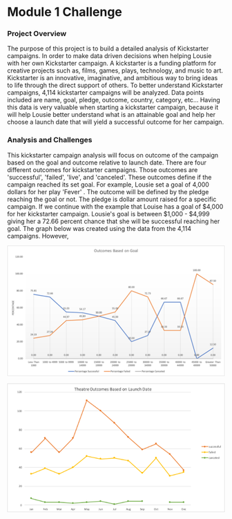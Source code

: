 # Module 1 Challenge
### Project Overview
The purpose of this project is to build a detailed analysis of Kickstarter campaigns. 
In order to make data driven decisions when helping Lousie with her own Kickstarter campaign. A kickstarter is a funding platform for creative projects such as, films, games, plays, technology, and music to art. Kickstarter is an innovative, imaginative, and ambitious way to bring ideas to life through the direct support of others.
To better understand Kickstarter campaigns, 4,114 kickstarter campaigns will be analyzed. Data points included are name, goal, pledge, outcome, country, category, etc... 
Having this data is very valuable when starting a kickstarter campaign, because it will help Lousie better understand what is an attainable goal and help her choose a launch date that will yield a successful outcome for her campaign.

### Analysis and Challenges
This kickstarter campaign analysis will focus on outcome of the campaign based on the goal and outcome relative to launch date.
There are four different outcomes for kickstarter campaigns. Those outcomes are 'successful', 'failed', 'live', and 'canceled'. 
These outcomes define if the campaign reached its set goal. For example, Lousie set a goal of 4,000 dollars for her play 'Fever' . 
The outcome will be defined by the pledge reaching the goal or not. The pledge is dollar amount raised for a specific campaign.
If we continue with the example that Louise has a goal of $4,000 for her kickstarter campaign. 
Lousie's goal is between $1,000 - $4,999 giving her a 72.66 percent chance that she will be successful reaching her goal. The graph below was created using the data from the 4,114 campaigns. However, 


![Outcomes vs Goals2](Outcomes_vs_Goals2.png)

![Theater Outcomes Vs Launch](Theater_Outcomes_vs_Launch.png)
